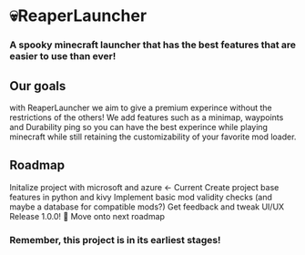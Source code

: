 # 💀ReaperLauncher
### A spooky minecraft launcher that has the best features that are easier to use than ever!

## Our goals

with ReaperLauncher we aim to give a premium experince without the restrictions of the others! We add features such as a minimap, waypoints and Durability ping so you can have the best experince while playing minecraft while still retaining the customizability of your favorite mod loader.

## Roadmap

Initalize project with microsoft and azure <- Current
Create project base features in python and kivy
Implement basic mod validity checks (and maybe a database for compatible mods?)
Get feedback and tweak UI/UX
Release 1.0.0! 🎊
Move onto next roadmap
### Remember, this project is in its earliest stages!





